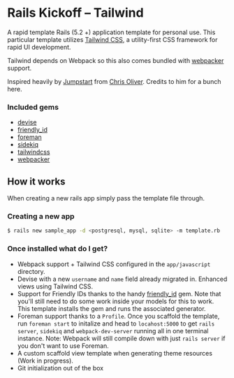 # Rails Kickoff – Tailwind
A rapid template Rails (5.2 +) application template for personal use. This particular template utilizes [Tailwind CSS](https://tailwindcss.com/), a utility-first CSS framework for rapid UI development.

Tailwind depends on Webpack so this also comes bundled with [webpacker](https://github.com/rails/webpacker) support.

Inspired heavily by [Jumpstart](https://github.com/excid3/jumpstart) from [Chris Oliver](https://twitter.com/excid3/). Credits to him for a bunch here.

### Included gems

- [devise](https://github.com/plataformatec/devise)
- [friendly_id](https://github.com/norman/friendly_id)
- [foreman](https://github.com/ddollar/foreman)
- [sidekiq](https://github.com/mperham/sidekiq)
- [tailwindcss](https://github.com/IcaliaLabs/tailwindcss-rails)
- [webpacker](https://github.com/rails/webpacker)

## How it works

When creating a new rails app simply pass the template file through.

### Creating a new app

```bash
$ rails new sample_app -d <postgresql, mysql, sqlite> -m template.rb
```

### Once installed what do I get?

- Webpack support + Tailwind CSS configured in the `app/javascript` directory.
- Devise with a new `username` and `name` field already migrated in. Enhanced views using Tailwind CSS.
- Support for Friendly IDs thanks to the handy [friendly_id](https://github.com/norman/friendly_id) gem. Note that you'll still need to do some work inside your models for this to work. This template installs the gem and runs the associated generator.
- Foreman support thanks to a `Profile`. Once you scaffold the template, run `foreman start` to initalize and head to `locahost:5000` to get `rails server`, `sidekiq` and `webpack-dev-server` running all in one terminal instance. Note: Webpack will still compile down with just `rails server` if you don't want to use Foreman.
- A custom scaffold view template when generating theme resources (Work in progress).
- Git initialization out of the box
